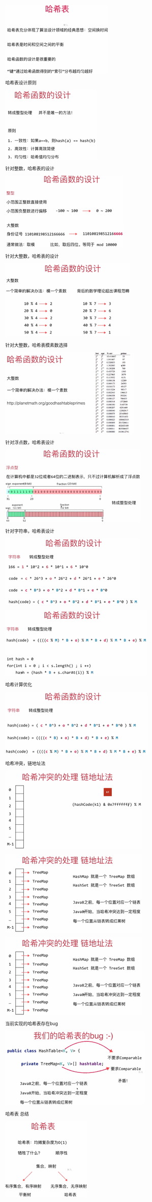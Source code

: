 ![ds-vis](01-Hash-Table-Basics/hashtable.png)

哈希表设计原则

![ds-vis](03-Hash-Function-in-Java/design-prime-of-hash-func.png)

针对整数，哈希表的设计

![ds-vis](03-Hash-Function-in-Java/design-of-hash-function.png)

针对大整数，哈希表的设计

![ds-vis](03-Hash-Function-in-Java/big-int-hash-function.png)

针对大整数，哈希表模素数选择

![ds-vis](03-Hash-Function-in-Java/select-prime-of-hash-func.png)

针对浮点数，哈希表设计

![ds-vis](03-Hash-Function-in-Java/float-double-hash-function.png)

针对字符串，哈希表设计

![ds-vis](03-Hash-Function-in-Java/string-hash-func.png)



![ds-vis](03-Hash-Function-in-Java/code-of-string-hash-func.png)

哈希计算优化

![ds-vis](03-Hash-Function-in-Java/compute-hash-optimization.png)

哈希冲突，链地址法

![ds-vis](05-Hash-Table-Implementation/hash-collision-1.png)

![ds-vis](05-Hash-Table-Implementation/hash-collision-2.png)

![ds-vis](05-Hash-Table-Implementation/hash-collision-2.png)

当前实现的哈希表存在bug

![bugs-of-code](07-More-About-Resizing-in-Hash-Table/bugs-of-code.png)

哈希表 总结

![summary](07-More-About-Resizing-in-Hash-Table/summary.png)